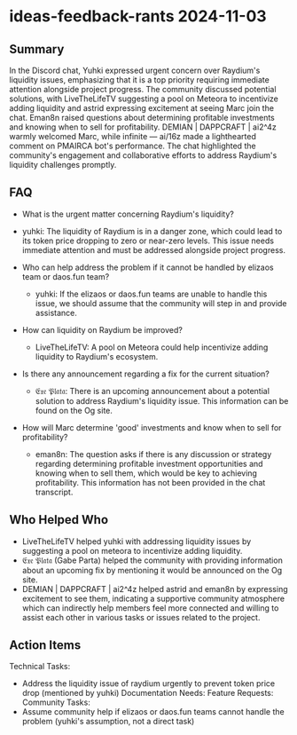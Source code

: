 # ideas-feedback-rants 2024-11-03

## Summary

In the Discord chat, Yuhki expressed urgent concern over Raydium's liquidity issues, emphasizing that it is a top priority requiring immediate attention alongside project progress. The community discussed potential solutions, with LiveTheLifeTV suggesting a pool on Meteora to incentivize adding liquidity and astrid expressing excitement at seeing Marc join the chat. Eman8n raised questions about determining profitable investments and knowing when to sell for profitability. DEMIAN | DAPPCRAFT | ai2^4z warmly welcomed Marc, while infinite — ai/16z made a lighthearted comment on PMAIRCA bot's performance. The chat highlighted the community's engagement and collaborative efforts to address Raydium's liquidity challenges promptly.

## FAQ

- What is the urgent matter concerning Raydium's liquidity?
- yuhki: The liquidity of Raydium is in a danger zone, which could lead to its token price dropping to zero or near-zero levels. This issue needs immediate attention and must be addressed alongside project progress.

- Who can help address the problem if it cannot be handled by elizaos team or daos.fun team?

    - yuhki: If the elizaos or daos.fun teams are unable to handle this issue, we should assume that the community will step in and provide assistance.

- How can liquidity on Raydium be improved?

    - LiveTheLifeTV: A pool on Meteora could help incentivize adding liquidity to Raydium's ecosystem.

- Is there any announcement regarding a fix for the current situation?

    - 𝔈𝔵𝔢 𝔓𝔩𝔞𝔱𝔞: There is an upcoming announcement about a potential solution to address Raydium's liquidity issue. This information can be found on the Og site.

- How will Marc determine 'good' investments and know when to sell for profitability?
    - eman8n: The question asks if there is any discussion or strategy regarding determining profitable investment opportunities and knowing when to sell them, which would be key to achieving profitability. This information has not been provided in the chat transcript.

## Who Helped Who

- LiveTheLifeTV helped yuhki with addressing liquidity issues by suggesting a pool on meteora to incentivize adding liquidity.
- 𝔈𝔵𝔢 𝔓𝔩𝔞𝔱𝔞 (Gabe Parta) helped the community with providing information about an upcoming fix by mentioning it would be announced on the Og site.
- DEMIAN | DAPPCRAFT | ai2^4z helped astrid and eman8n by expressing excitement to see them, indicating a supportive community atmosphere which can indirectly help members feel more connected and willing to assist each other in various tasks or issues related to the project.

## Action Items

Technical Tasks:

- Address the liquidity issue of raydium urgently to prevent token price drop (mentioned by yuhki)
  Documentation Needs:
  Feature Requests:
  Community Tasks:
- Assume community help if elizaos or daos.fun teams cannot handle the problem (yuhki's assumption, not a direct task)
